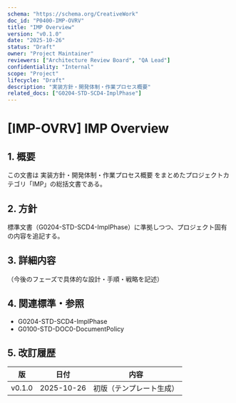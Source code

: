 ```yaml
---
schema: "https://schema.org/CreativeWork"
doc_id: "P0400-IMP-OVRV"
title: "IMP Overview"
version: "v0.1.0"
date: "2025-10-26"
status: "Draft"
owner: "Project Maintainer"
reviewers: ["Architecture Review Board", "QA Lead"]
confidentiality: "Internal"
scope: "Project"
lifecycle: "Draft"
description: "実装方針・開発体制・作業プロセス概要"
related_docs: ["G0204-STD-SCD4-ImplPhase"]
---
```


# [IMP-OVRV] IMP Overview

## 1. 概要
この文書は 実装方針・開発体制・作業プロセス概要 をまとめたプロジェクトカテゴリ「IMP」の総括文書である。

## 2. 方針
標準文書（G0204-STD-SCD4-ImplPhase）に準拠しつつ、プロジェクト固有の内容を追記する。

## 3. 詳細内容
（今後のフェーズで具体的な設計・手順・戦略を記述）

## 4. 関連標準・参照
- G0204-STD-SCD4-ImplPhase
- G0100-STD-DOC0-DocumentPolicy

## 5. 改訂履歴
| 版 | 日付 | 内容 |
|----|------|------|
| v0.1.0 | 2025-10-26 | 初版（テンプレート生成） |
